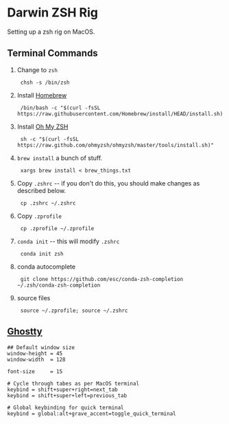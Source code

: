 Darwin ZSH Rig
==============

Setting up a zsh rig on MacOS. 

Terminal Commands
-----------------

1. Change to `zsh`

        chsh -s /bin/zsh

1. Install [Homebrew](https://brew.sh)

        /bin/bash -c "$(curl -fsSL https://raw.githubusercontent.com/Homebrew/install/HEAD/install.sh)"

1. Install [Oh My ZSH](https://ohmyz.sh)

        sh -c "$(curl -fsSL https://raw.github.com/ohmyzsh/ohmyzsh/master/tools/install.sh)"

1. `brew install` a bunch of stuff.

        xargs brew install < brew_things.txt

1. Copy `.zshrc` -- if you don't do this, you should make changes as described below.

        cp .zshrc ~/.zshrc

1. Copy `.zprofile`

        cp .zprofile ~/.zprofile

1. `conda init` -- this will modify `.zshrc`

        conda init zsh

1. conda autocomplete

        git clone https://github.com/esc/conda-zsh-completion ~/.zsh/conda-zsh-completion

1. source files

        source ~/.zprofile; source ~/.zshrc

[Ghostty](https://ghostty.org)
----

```
## Default window size
window-height = 45
window-width  = 128

font-size     = 15

# Cycle through tabes as per MacOS terminal
keybind = shift+super+right=next_tab
keybind = shift+super+left=previous_tab

# Global keybinding for quick terminal 
keybind = global:alt+grave_accent=toggle_quick_terminal
```
